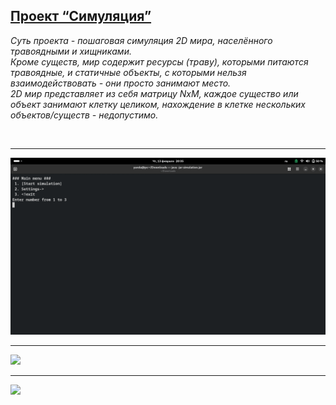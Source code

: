 <h2><a href="https://zhukovsd.github.io/java-backend-learning-course/projects/simulation/">Проект “Симуляция”</a></h2>
    <i>Суть проекта - пошаговая симуляция 2D мира, населённого травоядными и хищниками.</i><br>
    <i>Кроме существ, мир содержит ресурсы (траву), которыми питаются травоядные, и статичные объекты, с которыми нельзя взаимодействовать - они просто занимают место.</i><br>
    <i>2D мир представляет из себя матрицу NxM, каждое существо или объект занимают клетку целиком, нахождение в клетке нескольких объектов/существ - недопустимо.</i>

<br><hr>
<img src="src/img/simMenu.gif">
<br><hr>
<img src="src/img/simSymbol.gif">
<br><hr>
<img src="src/img/simEmoji.gif">
